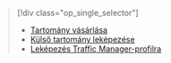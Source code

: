 > [!div class="op_single_selector"]
> * [Tartomány vásárlása](../articles/app-service-web/custom-dns-web-site-buydomains-web-app.md)
> * [Külső tartomány leképezése](../articles/app-service-web/app-service-web-tutorial-custom-domain.md)
> * [Leképezés Traffic Manager-profilra](../articles/app-service-web/web-sites-traffic-manager-custom-domain-name.md)
> 
> 

